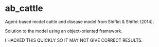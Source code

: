 # ab_cattle
Agent-based model cattle and disease model from Shiflet &amp; Shiflet (2014).

Solution to the model using an object-oriented framework.

I HACKED THIS QUICKLY SO IT MAY NOT GIVE CORRECT RESULTS.

